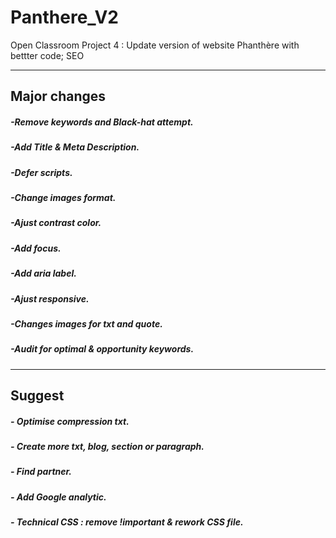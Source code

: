 # Panthere_V2
Open Classroom Project 4 : Update version of website Phanthère with bettter code; SEO

----------------------------------------------------------------------------------------------------------------------------------------------------------------

## Major changes

##### -Remove keywords and Black-hat attempt.
##### -Add Title & Meta Description.
##### -Defer scripts.
##### -Change images format.
##### -Ajust contrast color.
##### -Add focus.
##### -Add aria label.
##### -Ajust responsive.
##### -Changes images for txt and quote.
##### -Audit for optimal & opportunity keywords.

----------------------------------------------------------------------------------------------------------------------------------------------------------------

## Suggest

##### - Optimise compression txt.
##### - Create more txt, blog, section or paragraph.
##### - Find partner.
##### - Add Google analytic.
##### - Technical CSS : remove !important & rework CSS file.

